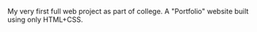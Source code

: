 My very first full web project as part of college. A "Portfolio" website built using only HTML+CSS.
